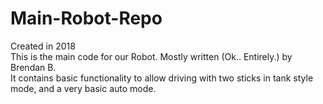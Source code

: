 # Main-Robot-Repo
Created in 2018<br>
This is the main code for our Robot. Mostly written (Ok.. Entirely.) by Brendan B.<br>
It contains basic functionality to allow driving with two sticks in tank style mode, and a very basic auto mode.<br>

